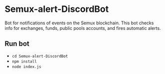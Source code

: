 # Semux-alert-DiscordBot
 
Bot for notifications of events on the Semux blockchain. 
This bot checks info for exchanges, funds, public pools accounts, and fires automatic alerts.

## Run bot
* `cd Semux-alert-DiscordBot`
* `npm install`
* `node index.js`
